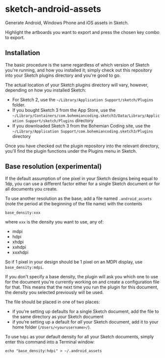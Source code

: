 # sketch-android-assets

Generate Android, Windows Phone and iOS assets in Sketch.

Highlight the artboards you want to export and press the chosen key combo to export.

## Installation

The basic procedure is the same regardless of which version of Sketch
you're running, and how you installed it; simply check out this
repository into your Sketch plugins directory and you're good to go.

The actual location of your Sketch plugins directory will vary,
however, depending on how you installed Sketch:

* For Sketch 2, use the `~/Library/Application Support/sketch/Plugins`
  folder.
* If you bought Sketch 3 from the App Store, use the
  `~/Library/Containers/com.bohemiancoding.sketch3/Data/Library/Application Support/sketch/Plugins`
  directory
* If you downloaded Sketch 3 from the Bohemian Coding site, use the
  `~/Library/Application Support/com.bohemiancoding.sketch3/Plugins`
  directory

Once you have checked out the plugin repository into the relevant
directory, you'll find the plugin functions under the Plugins menu in Sketch.

## Base resolution (experimental)

If the default assumption of one pixel in your Sketch designs being
equal to 1dp, you can use a different factor either for a single
Sketch document or for all documents you create.

To use another resolution as the base, add a file named
`.android_assets` (note the period at the beginning of the file name)
with the contents

```
base_density:xxx
```

where `xxx` is the density you want to use, any of:

* mdpi
* hdpi
* xhdpi
* xxhdpi
* xxxhdpi

So if 1 pixel in your design should be 1 pixel on an MDPI display, use
`base_density:mdpi`.

If you don't specify a base density, the plugin will ask you which one
to use for the document you're currently working on and create a
configuration file for that. This means that the next time you run the
plugin for this document, the density you selected previously will be used.

The file should be placed in one of two places:

* if you're setting up defaults for a single Sketch document, add the
  file to the same directory as your Sketch document
* if you're setting up a default for *all* your Sketch document, add
  it to your home folder (`/Users/<yourusername>/`).

To use `hdpi` as your default density for all your Sketch documents,
simply enter this command into a Terminal window:

```shell
echo "base_density:hdpi" > ~/.android_assets
```
